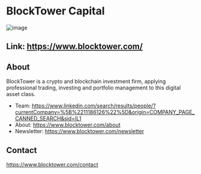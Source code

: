 # BlockTower Capital

![image](https://user-images.githubusercontent.com/25411371/119943347-8982a580-bf58-11eb-89e2-a6ea0dcc929a.png)


## Link: https://www.blocktower.com/

## About
BlockTower is a crypto and blockchain investment firm, applying professional trading, investing and portfolio management to this digital asset class.

* Team: https://www.linkedin.com/search/results/people/?currentCompany=%5B%2211186126%22%5D&origin=COMPANY_PAGE_CANNED_SEARCH&sid=IL1
* About: https://www.blocktower.com/about
* Newsletter: https://www.blocktower.com/newsletter

## Contact
https://www.blocktower.com/contact
